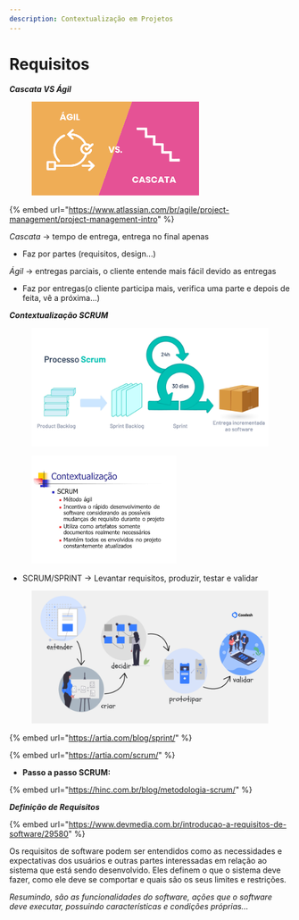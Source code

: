 ```yaml
---
description: Contextualização em Projetos
---
```


# Requisitos

_**Cascata VS Ágil**_

<figure><img src=".gitbook/assets/image (3).png" alt=""><figcaption></figcaption></figure>

{% embed url="https://www.atlassian.com/br/agile/project-management/project-management-intro" %}

_Cascata_ -> tempo de entrega, entrega no final apenas

* Faz por partes (requisitos, design...)

_Ágil_ -> entregas parciais, o cliente entende mais fácil devido as entregas

* Faz por entregas(o cliente participa mais, verifica uma parte e depois de feita, vê a próxima...)

_**Contextualização SCRUM**_

<figure><img src=".gitbook/assets/image.png" alt="" width="563"><figcaption></figcaption></figure>

<figure><img src=".gitbook/assets/image (1).png" alt=""><figcaption></figcaption></figure>

* SCRUM/SPRINT -> Levantar requisitos, produzir, testar e validar

<figure><img src=".gitbook/assets/image (2).png" alt="" width="563"><figcaption></figcaption></figure>

{% embed url="https://artia.com/blog/sprint/" %}

{% embed url="https://artia.com/scrum/" %}

* **Passo a passo SCRUM:**

{% embed url="https://hinc.com.br/blog/metodologia-scrum/" %}

_**Definição de Requisitos**_

{% embed url="https://www.devmedia.com.br/introducao-a-requisitos-de-software/29580" %}

Os requisitos de software podem ser entendidos como as necessidades e expectativas dos usuários e outras partes interessadas em relação ao sistema que está sendo desenvolvido. Eles definem o que o sistema deve fazer, como ele deve se comportar e quais são os seus limites e restrições.

_Resumindo, são as funcionalidades do software, ações que o software deve executar, possuindo características e condições próprias..._

